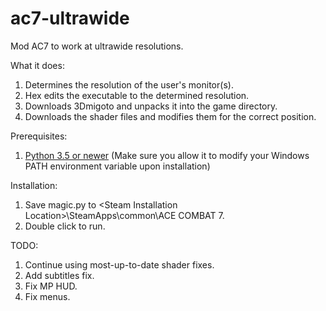 # ac7-ultrawide
Mod AC7 to work at ultrawide resolutions.

What it does:

1. Determines the resolution of the user's monitor(s).
2. Hex edits the executable to the determined resolution.
3. Downloads 3Dmigoto and unpacks it into the game directory.
4. Downloads the shader files and modifies them for the correct position.

Prerequisites:

1. [Python 3.5 or newer](https://www.python.org/downloads/) (Make sure you allow it to modify your Windows PATH environment variable upon installation)

Installation: 

1. Save magic.py to \<Steam Installation Location\>\SteamApps\common\ACE COMBAT 7.
2. Double click to run.

TODO:

1. Continue using most-up-to-date shader fixes.
2. Add subtitles fix.
3. Fix MP HUD.
4. Fix menus.


